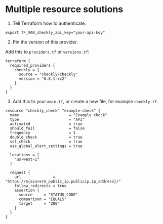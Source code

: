 # Multiple resource solutions

1. Tell Terraform how to authenticate.

```
export TF_VAR_checkly_api_key="your-api-key"
```

2. Pin the version of this provider.

Add this to `providers.tf` or `versions.tf`:

```
terraform {
  required_providers {
    checkly = {
      source = "checkly/checkly"
      version = "0.8.1-rc2"
    }
  }
}
```

3. Add this to your `main.tf`, or create a new file, for example `checkly.tf`.

```
resource "checkly_check" "example-check" {
  name                      = "Example check"
  type                      = "API"
  activated                 = true
  should_fail               = false
  frequency                 = 1
  double_check              = true
  ssl_check                 = true
  use_global_alert_settings = true

  locations = [
    "us-west-1"
  ]

  request {
    url              = "https://${azurerm_public_ip.publicip.ip_address}/"
    follow_redirects = true
    assertion {
      source     = "STATUS_CODE"
      comparison = "EQUALS"
      target     = "200"
    }
  }
}
```
